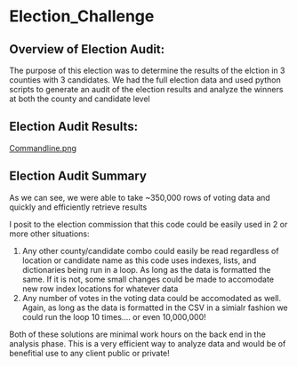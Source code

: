 # Election_Challenge #

## Overview of Election Audit:
The purpose of this election was to determine the results of the elction in 3 counties with 3 candidates. We had the full election data and used python scripts to generate an audit of the election results and analyze the winners at both the county and candidate level

## Election Audit Results: ##
[Commandline.png](https://github.com/mpournaras/Election_Challenge/blob/main/resources/election_analysis_command_line.png)

## Election Audit Summary ##

As we can see, we were able to take ~350,000 rows of voting data and quickly and efficiently retrieve results

I posit  to the election commission that this code could be easily used in 2 or more other situations:
1. Any other county/candidate combo could easily be read regardless of location or candidate name as this code uses indexes, lists, and dictionaries being run in a loop. As long as the data is formatted the same. If it is not, some small changes could be made to accomodate new row index locations for whatever data
2. Any number of votes in the voting data could be accomodated as well. Again, as long as the data is formatted in the CSV in a simialr fashion we could run the loop 10 times.... or even 10,000,000!

Both of these solutions are minimal work hours on the back end in the analysis phase. This is a very efficient way to analyze data and would be of benefitial use to any client public or private!
